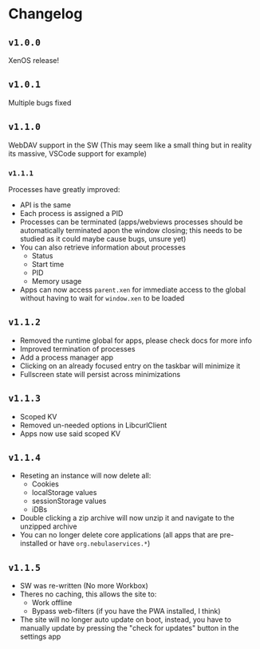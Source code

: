 # Changelog 
## `v1.0.0`
XenOS release!

## `v1.0.1`
Multiple bugs fixed

## `v1.1.0`
WebDAV support in the SW (This may seem like a small thing but in reality its massive, VSCode support for example)

### `v1.1.1`
Processes have greatly improved:
- API is the same
- Each process is assigned a PID
- Processes can be terminated (apps/webviews processes should be automatically terminated apon the window closing; this needs to be studied as it could maybe cause bugs, unsure yet)
- You can also retrieve information about processes
    - Status
    - Start time
    - PID
    - Memory usage
- Apps can now access `parent.xen` for immediate access to the global without having to wait for `window.xen` to be loaded 

## `v1.1.2`
- Removed the runtime global for apps, please check docs for more info
- Improved termination of processes
- Add a process manager app
- Clicking on an already focused entry on the taskbar will minimize it
- Fullscreen state will persist across minimizations

## `v1.1.3`
- Scoped KV
- Removed un-needed options in LibcurlClient
- Apps now use said scoped KV

## `v1.1.4`
- Reseting an instance will now delete all:
    - Cookies
    - localStorage values
    - sessionStorage values
    - iDBs
- Double clicking a zip archive will now unzip it and navigate to the unzipped archive
- You can no longer delete core applications (all apps that are pre-installed or have `org.nebulaservices.*`)

## `v1.1.5`
- SW was re-written (No more Workbox)
- Theres no caching, this allows the site to:
    - Work offline
    - Bypass web-filters (if you have the PWA installed, I think)
- The site will no longer auto update on boot, instead, you have to manually update by pressing the "check for updates" button in the settings app